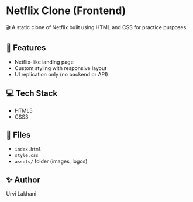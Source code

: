 # Netflix Clone (Frontend)

🎬 A static clone of Netflix built using HTML and CSS for practice purposes.

## 🔧 Features
- Netflix-like landing page
- Custom styling with responsive layout
- UI replication only (no backend or API)

## 💻 Tech Stack
- HTML5
- CSS3

## 📁 Files
- `index.html`
- `style.css`
- `assets/` folder (images, logos)

## ✨ Author
Urvi Lakhani

